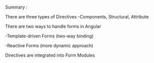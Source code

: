 Summary :

There are three types of Directives -Components, Structural, Attribute

There are two ways to handle forms in Angular

-Template-driven Forms (two-way binding)

-Reactive Forms (more dynamic approach)

Directives are integrated into Form Modules
